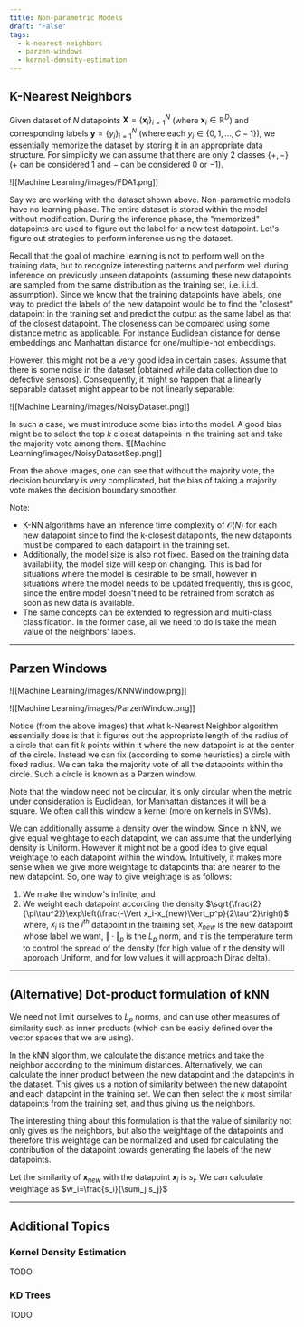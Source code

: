 ```yaml
---
title: Non-parametric Models
draft: "False"
tags:
  - k-nearest-neighbors
  - parzen-windows
  - kernel-density-estimation
---
```

## K-Nearest Neighbors

Given dataset of $N$ datapoints $\mathbf{X} = \{\mathbf{x}_i\}_{i=1}^{N}$ (where $\mathbf{x}_i\in\mathbb{R}^{D}$) and corresponding labels $\mathbf{y}=\{y_i\}_{i=1}^{N}$ (where each $y_i\in\{0,1,...,C-1\}$), we essentially memorize the dataset by storing it in an appropriate data structure.
For simplicity we can assume that there are only 2 classes $\{+,-\}$ ($+$ can be considered 1 and $-$ can be considered $0$ or $-1$).

![[Machine Learning/images/FDA1.png]]

Say we are working with the dataset shown above. Non-parametric models have no learning phase. The entire dataset is stored within the model without modification. During the inference phase, the "memorized" datapoints are used to figure out the label for a new test datapoint. Let's figure out strategies to perform inference using the dataset.

Recall that the goal of machine learning is not to perform well on the training data, but to recognize interesting patterns and perform well during inference on previously unseen datapoints (assuming these new datapoints are sampled from the same distribution as the training set, i.e. i.i.d. assumption). Since we know that the training datapoints have labels, one way to predict the labels of the new datapoint would be to find the "closest" datapoint in the training set and predict the output as the same label as that of the closest datapoint. The closeness can be compared using some distance metric as applicable. For instance Euclidean distance for dense embeddings and Manhattan distance for one/multiple-hot embeddings.

However, this might not be a very good idea in certain cases. Assume that there is some noise in the dataset (obtained while data collection due to defective sensors). Consequently, it might so happen that a linearly separable dataset might appear to be not linearly separable:

![[Machine Learning/images/NoisyDataset.png]]

In such a case, we must introduce some bias into the model. A good bias might be to select the top $k$ closest datapoints in the training set and take the majority vote among them.
![[Machine Learning/images/NoisyDatasetSep.png]]

From the above images, one can see that without the majority vote, the decision boundary is very complicated, but the bias of taking a majority vote makes the decision boundary smoother.

Note:
- K-NN algorithms have an inference time complexity of $\mathcal{O}(N)$ for each new datapoint since to find the k-closest datapoints, the new datapoints must be compared to each datapoint in the training set.
- Additionally, the model size is also not fixed. Based on the training data availability, the model size will keep on changing. This is bad for situations where the model is desirable to be small, however in situations where the model needs to be updated frequently, this is good, since the entire model doesn't need to be retrained from scratch as soon as new data is available.
- The same concepts can be extended to regression and multi-class classification. In the former case, all we need to do is take the mean value of the neighbors' labels.

---
## Parzen Windows

![[Machine Learning/images/KNNWindow.png]]

![[Machine Learning/images/ParzenWindow.png]]

Notice (from the above images) that what k-Nearest Neighbor algorithm essentially does is that it figures out the appropriate length of the radius of a circle that can fit $k$ points within it where the new datapoint is at the center of the circle. Instead we can fix (according to some heuristics) a circle with fixed radius. We can take the majority vote of all the datapoints within the circle. Such a circle is known as a Parzen window.

Note that the window need not be circular, it's only circular when the metric under consideration is Euclidean, for Manhattan distances it will be a square. We often call this window a kernel (more on kernels in SVMs).

We can additionally assume a density over the window. Since in kNN, we give equal weightage to each datapoint, we can assume that the underlying density is Uniform. However it might not be a good idea to give equal weightage to each datapoint within the window. Intuitively, it makes more sense when we give more weightage to datapoints that are nearer to the new datapoint. So, one way to give weightage is as follows:
1. We make the window's infinite, and
2. We weight each datapoint according the density $\sqrt{\frac{2}{\pi\tau^2}}\exp\left(\frac{-\Vert x_i-x_{new}\Vert_p^p}{2\tau^2}\right)$
where, $x_i$ is the $i^{th}$ datapoint in the training set, $x_{new}$ is the new datapoint whose label we want, $\Vert\cdot\Vert_p$ is the $L_p$ norm, and $\tau$ is the temperature term to control the spread of the density (for high value of $\tau$ the density will approach Uniform, and for low values it will approach Dirac delta).

---
## (Alternative) Dot-product formulation of kNN

We need not limit ourselves to $L_p$ norms, and can use other measures of similarity such as inner products (which can be easily defined over the vector spaces that we are using).

In the kNN algorithm, we calculate the distance metrics and take the neighbor according to the minimum distances. Alternatively, we can calculate the inner product between the new datapoint and the datapoints in the dataset. This gives us a notion of similarity between the new datapoint and each datapoint in the training set. We can then select the $k$ most similar datapoints from the training set, and thus giving us the neighbors.

The interesting thing about this formulation is that the value of similarity not only gives us the neighbors, but also the weightage of the datapoints and therefore this weightage can be normalized and used for calculating the contribution of the datapoint towards generating the labels of the new datapoints.

Let the similarity of $\mathbf{x}_{new}$ with the datapoint $\mathbf{x}_i$ is $s_i$. We can calculate weightage as $w_i=\frac{s_i}{\sum_j s_j}$

----
## Additional Topics

### Kernel Density Estimation
TODO

### KD Trees
TODO